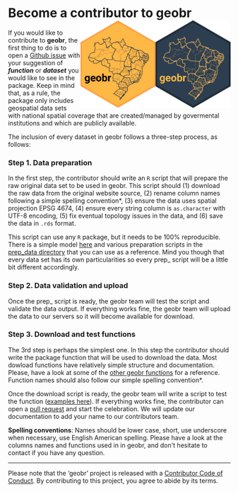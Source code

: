 

# Become a contributor to **geobr** <img align="right" src="r-package/man/figures/geobr_logo_b.png" alt="logo" width="170"> <img align="right" src="r-package/man/figures/geobr_logo_y.png" alt="logo" width="170">

If you would like to contribute to **geobr**, the first thing to do is to open a [Github issue](https://github.com/ipeaGIT/geobr/issues) with your suggestion of ***function*** or ***dataset*** you would like to see in the package. Keep in mind that, as a rule, the package only includes geospatial data sets with national spatial coverage that are created/managed by govermental institutions and which are publicly available. 

The inclusion of every dataset in geobr follows a three-step process, as follows:

### Step 1. Data preparation
In the first step, the contributor should write an `R` script that will prepare the raw original data set to be used in geobr. This script should (1) download the raw data from the original website source, (2) rename column names following a simple spelling convention*, (3) ensure the data uses spatial projection EPSG 4674, (4) ensure every string column is `as.character` with UTF-8 encoding, (5) fix eventual topology issues in the data, and (6) save the data in `.rds` format.

This script can use any `R` package, but it needs to be 100% reproducible. There is a simple model [here](https://github.com/ipeaGIT/geobr/blob/master/r-package/prep_data/prep_example.R) and various preparation scripts in the [prep_data directory](https://github.com/ipeaGIT/geobr/blob/master/r-package/prep_data) that you can use as a reference. Mind you though that every data set has its own particularities so every prep_ script will be a little bit different accordingly.


### Step 2. Data validation and upload

Once the prep_ script is ready, the geobr team will test the script and validate the data output. If everything works fine, the geobr team will upload the data to our servers so it will become available for download.


### Step 3. Download and test functions

The 3rd step is perhaps the simplest one. In this step the contributor should write the package function that will be used to download the data. Most dowload functions have relatively simple structure and documentation. Please, have a look at some of the [other geobr functions](https://github.com/ipeaGIT/geobr/tree/master/r-package/R) for a reference. Function names should also follow our simple spelling convention*.

Once the download script is ready, the geobr team will write a script to test the function ([examples here](https://github.com/ipeaGIT/geobr/tree/master/r-package/tests/testthat)). If everything works fine, the contributor can open a [pull request](http://r-pkgs.had.co.nz/git.html#pr-make) and start the celebration. We will update our documentation to add your name to our contributors team.


**Spelling conventions**: Names should be lower case, short, use underscore when necessary, use English American spelling. Please have a look at the columns names and functions used in in geobr, and don't hesitate to contact if you have any question.


-----

Please note that the ‘geobr’ project is released with a [Contributor Code of Conduct](https://github.com/ipeaGIT/geobr/blob/master/CONDUCT.md). By contributing to this project, you agree to abide by its terms.
